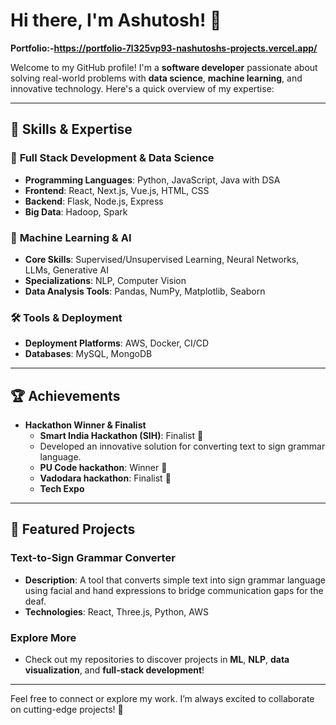 # Hi there, I'm Ashutosh! 👋
**Portfolio:-https://portfolio-7l325vp93-nashutoshs-projects.vercel.app/**

Welcome to my GitHub profile! I'm a **software developer** passionate about solving real-world problems with **data science**, **machine learning**, and innovative technology. Here's a quick overview of my expertise:

---

## 🚀 Skills & Expertise

### 🌟 **Full Stack Development & Data Science**
- **Programming Languages**: Python, JavaScript, Java with DSA 
- **Frontend**: React, Next.js, Vue.js, HTML, CSS  
- **Backend**: Flask, Node.js, Express  
- **Big Data**: Hadoop, Spark  

### 🤖 **Machine Learning & AI**
- **Core Skills**: Supervised/Unsupervised Learning, Neural Networks, LLMs, Generative AI  
- **Specializations**: NLP, Computer Vision  
- **Data Analysis Tools**: Pandas, NumPy, Matplotlib, Seaborn  

### 🛠️ **Tools & Deployment**
- **Deployment Platforms**: AWS, Docker, CI/CD  
- **Databases**: MySQL, MongoDB  

---

## 🏆 Achievements

- **Hackathon Winner & Finalist**  
   - **Smart India Hackathon (SIH)**: Finalist 🏅  
   - Developed an innovative solution for converting text to sign grammar language.
   - **PU Code hackathon**: Winner 🏅
   - **Vadodara hackathon**: Finalist 🏅
   - **Tech Expo**

---

## 📂 Featured Projects

### **Text-to-Sign Grammar Converter**
- **Description**: A tool that converts simple text into sign grammar language using facial and hand expressions to bridge communication gaps for the deaf.  
- **Technologies**: React, Three.js, Python, AWS  

### **Explore More**
- Check out my repositories to discover projects in **ML**, **NLP**, **data visualization**, and **full-stack development**!  

---

Feel free to connect or explore my work. I’m always excited to collaborate on cutting-edge projects! 🚀
